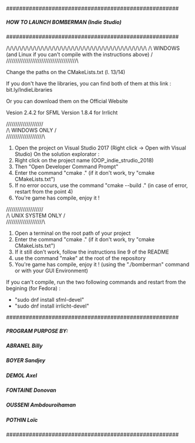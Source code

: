 #####################################################
#####   HOW TO LAUNCH BOMBERMAN (Indie Studio)  #####
#####################################################

/\\/\\/\\/\\/\\/\\/\\/\\/\\/\\/\\/\\/\\/\\/\\/\\/\\/\\/\\/\\/\\/\\/\\/\\/\\/\\/\\/\\/\\/\\/\\/\\/\\/\\/\\/\\/\\
/\  WINDOWS (and Linux if you can't compile with the instructions above)  /\
/\/\/\/\/\/\/\/\/\/\/\/\/\/\/\/\/\/\/\/\/\/\/\/\/\/\/\/\/\/\/\/\/\/\/\/\/\/\

Change the paths on the CMakeLists.txt (l. 13/14)

If you don't have the libraries, you can find both
of them at this link :  bit.ly/IndieLibraries

Or you can download them on the Official Website

Vesion 2.4.2 for SFML
Version 1.8.4 for Irrlicht

/\/\/\/\/\/\/\/\/\/\/\/\/\/\/\/\/\/\/\/\
/\            WINDOWS ONLY            /\
/\/\/\/\/\/\/\/\/\/\/\/\/\/\/\/\/\/\/\/\

1.  Open the project on Visual Studio 2017 (Right click -> Open with Visual Studio)
On the solution explorator :
2.  Right click on the project name (OOP_indie_strudio_2018)
3.  Then "Open Developer Command Prompt"
4.  Enter the command "cmake ." (if it don't work, try "cmake CMakeLists.txt")
5.  If no error occurs, use the command "cmake --build ." (in case of error, restart from the point 4)
6.  You're game has compile, enjoy it !

/\/\/\/\/\/\/\/\/\/\/\/\/\/\/\/\/\/\/\/\
/\          UNIX SYSTEM ONLY          /\
/\/\/\/\/\/\/\/\/\/\/\/\/\/\/\/\/\/\/\/\

1.  Open a terminal on the root path of your project
2.  Enter the command "cmake ." (if it don't work, try "cmake CMakeLists.txt")
3.  If it still don't work, follow the instructions line 9 of the README
4.  use the command "make" at the root of the repository
5.  You're game has compile, enjoy it ! (using the "./bomberman" command or with your GUI Environment)

If you can't compile, run the two following commands and restart from the begining (for Fedora) :
-   "sudo dnf install sfml-devel"
-   "sudo dnf install irrlicht-devel"

#####################################################
#####            PROGRAM PURPOSE BY:            #####
#####       ABRANEL Billy                       #####
#####       BOYER Sandjey                       #####
#####       DEMOL Axel                          #####
#####       FONTAINE Donovan                    #####
#####       OUSSENI Ambdouroihaman              #####
#####       POTHIN Loïc                         #####
#####################################################
